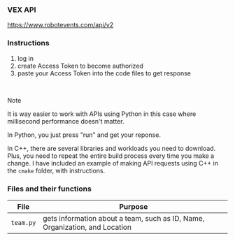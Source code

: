 ### VEX API
https://www.robotevents.com/api/v2


### Instructions
1. log in
2. create Access Token to become authorized
3. paste your Access Token into the code files to get response

<br>

> [!Note]
> It is way easier to work with APIs using Python in this case where millisecond performance doesn't matter.
>
> In Python, you just press "run" and get your reponse.
>
> In C++, there are several libraries and workloads you need to download. Plus, you need to repeat the entire build process every time you make a change.
> I have included an example of making API requests using C++ in the `cmake` folder, with instructions.
> 


### Files and their functions
| File | Purpose |
|------|---------|
| `team.py` |gets information about a team, such as ID, Name, Organization, and Location|
